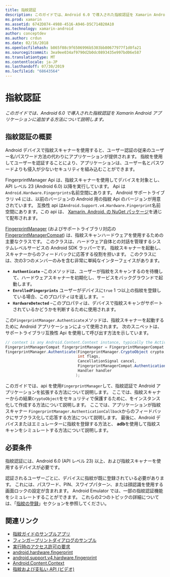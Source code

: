 ```yaml
---
title: 指紋認証
description: このガイドでは、Android 6.0 で導入された指紋認証を Xamarin Android アプリケーションに追加する方法について説明します。
ms.prod: xamarin
ms.assetid: 6742D874-4988-4516-A946-D5C714B20A10
ms.technology: xamarin-android
author: conceptdev
ms.author: crdun
ms.date: 02/16/2018
ms.openlocfilehash: b865f08c9f6506996b5303bb80677977f1d0fa21
ms.sourcegitcommit: 3ea9ee034af9790d2b0dc0893435e997bd06e587
ms.translationtype: MT
ms.contentlocale: ja-JP
ms.lasthandoff: 07/30/2019
ms.locfileid: "68643564"
---
```

# <a name="fingerprint-authentication"></a>指紋認証

_このガイドでは、Android 6.0 で導入された指紋認証を Xamarin Android アプリケーションに追加する方法について説明します。_


## <a name="fingerprint-authentication-overview"></a>指紋認証の概要

Android デバイスで指紋スキャナーを使用すると、ユーザー認証の従来のユーザー名/パスワード方法の代わりにアプリケーションが提供されます。 指紋を使用してユーザーを認証することにより、アプリケーションは、ユーザー名とパスワードよりも侵入が少ないセキュリティを組み込むことができます。

FingerprintManager Api は、指紋スキャナーを使用してデバイスを対象とし、API レベル 23 (Android 6.0) 以降を実行しています。 Api は`Android.Hardware.Fingerprints`名前空間にあります。 Android サポートライブラリ v4 には、以前のバージョンの Android 用の指紋 Api のバージョンが用意されています。 互換性 api は`Android.Support.v4.Hardware.Fingerprint`名前空間にあります。この api は、 [Xamarin. Android. の NuGet パッケージ](https://www.nuget.org/packages/Xamarin.Android.Support.v4/)を通じて配布されます。

[FingerprintManager](https://developer.android.com/reference/android/hardware/fingerprint/FingerprintManager.html) (およびサポートライブラリ対応の[FingerprintManagerCompat](https://developer.android.com/reference/android/support/v4/hardware/fingerprint/FingerprintManagerCompat.html)) は、指紋スキャンハードウェアを使用するための主要なクラスです。 このクラスは、ハードウェア自体との対話を管理するシステムレベルサービスの Android SDK ラッパーです。 指紋スキャナーを起動し、スキャナーからのフィードバックに応答する役割を担います。 このクラスには、次の3つのメンバーのみを含む非常に単純なインターフェイスがあります。

* **`Authenticate`** &ndash;このメソッドは、ユーザーが指紋をスキャンするのを待機して、ハードウェアスキャナーを初期化し、サービスをバックグラウンドで起動します。
* **`EnrolledFingerprints`** ユーザーがデバイスに`true` 1 つ以上の指紋を登録している場合、このプロパティはを返します。 &ndash;
* **`HardwareDetected`** &ndash;このプロパティは、デバイスで指紋スキャンがサポートされているかどうかを判断するために使用されます。

この`FingerprintManager.Authenticate`メソッドは、指紋スキャナーを起動するために Android アプリケーションによって使用されます。 次のスニペットは、サポートライブラリ互換性 Api を使用して呼び出す方法を示しています。

```csharp
// context is any Android.Content.Context instance, typically the Activity 
FingerprintManagerCompat fingerprintManager = FingerprintManagerCompat.From(context);
fingerprintManager.Authenticate(FingerprintManager.CryptoObject crypto,
                                int flags,
                                CancellationSignal cancel,
                                FingerprintManagerCompat.AuthenticationCallback callback,
                                Handler handler
                               );
```

このガイドでは、api を使用`FingerprintManager`して、指紋認証で Android アプリケーションを拡張する方法について説明します。 ここでは、指紋スキャナーからの結果`CryptoObject`をセキュリティで保護するために、をインスタンス化して作成する方法について説明します。 ここでは、アプリケーションが指紋スキャナー `FingerprintManager.AuthenticationCallback`からのフィードバックにサブクラス化して応答する方法について説明します。 最後に、Android デバイスまたはエミュレーターに指紋を登録する方法と、 **adb**を使用して指紋スキャンをシミュレートする方法について説明します。

## <a name="requirements"></a>必要条件

指紋認証には、Android 6.0 (API レベル 23) 以上、および指紋スキャナーを使用するデバイスが必要です。 

認証されるユーザーごとに、デバイスに指紋が既に登録されている必要があります。 これには、パスワード、PIN、スワイプパターン、または顔認識を使用する画面ロックの設定が含まれます。 Android Emulator では、一部の指紋認証機能をシミュレートすることができます。  これらの2つのトピックの詳細については、「[指紋の登録](enrolling-fingerprint.md)」セクションを参照してください。 






## <a name="related-links"></a>関連リンク

- [指紋ガイドのサンプルアプリ](https://docs.microsoft.com/samples/xamarin/monodroid-samples/fingerprintguide)
- [フィンガープリントダイアログのサンプル](https://docs.microsoft.com/samples/xamarin/monodroid-samples/android-m-fingerprintdialog)
- [実行時のアクセス許可の要求](https://developer.android.com/training/permissions/requesting.html)
- [android.hardware.fingerprint](https://developer.android.com/reference/android/hardware/fingerprint/package-summary.html)
- [android.support.v4.hardware.fingerprint](https://developer.android.com/reference/android/support/v4/hardware/fingerprint/package-summary.html)
- [Android.Content.Context](xref:Android.Content.Context)
- [指紋および支払い API (ビデオ)](https://youtu.be/VOn7VrTRlA4)
